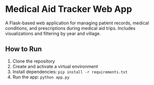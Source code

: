 # Medical Aid Tracker Web App

A Flask-based web application for managing patient records, medical conditions, and prescriptions during medical aid trips. Includes visualizations and filtering by year and village.

## How to Run

1. Clone the repository
2. Create and activate a virtual environment
3. Install dependencies: `pip install -r requirements.txt`
4. Run the app: `python app.py`
